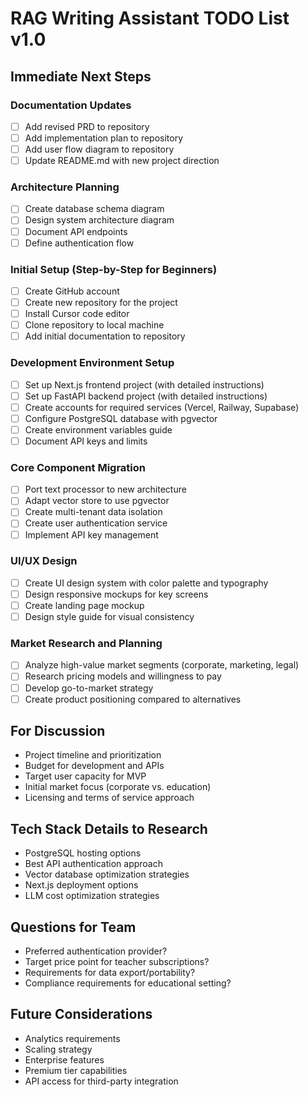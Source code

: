 # RAG Writing Assistant TODO List v1.0

## Immediate Next Steps

### Documentation Updates
- [ ] Add revised PRD to repository
- [ ] Add implementation plan to repository
- [ ] Add user flow diagram to repository
- [ ] Update README.md with new project direction

### Architecture Planning
- [ ] Create database schema diagram
- [ ] Design system architecture diagram
- [ ] Document API endpoints
- [ ] Define authentication flow

### Initial Setup (Step-by-Step for Beginners)
- [ ] Create GitHub account
- [ ] Create new repository for the project
- [ ] Install Cursor code editor
- [ ] Clone repository to local machine
- [ ] Add initial documentation to repository

### Development Environment Setup
- [ ] Set up Next.js frontend project (with detailed instructions)
- [ ] Set up FastAPI backend project (with detailed instructions)
- [ ] Create accounts for required services (Vercel, Railway, Supabase)
- [ ] Configure PostgreSQL database with pgvector
- [ ] Create environment variables guide
- [ ] Document API keys and limits

### Core Component Migration
- [ ] Port text processor to new architecture
- [ ] Adapt vector store to use pgvector
- [ ] Create multi-tenant data isolation
- [ ] Create user authentication service
- [ ] Implement API key management

### UI/UX Design
- [ ] Create UI design system with color palette and typography
- [ ] Design responsive mockups for key screens
- [ ] Create landing page mockup
- [ ] Design style guide for visual consistency

### Market Research and Planning
- [ ] Analyze high-value market segments (corporate, marketing, legal)
- [ ] Research pricing models and willingness to pay
- [ ] Develop go-to-market strategy
- [ ] Create product positioning compared to alternatives

## For Discussion
- Project timeline and prioritization
- Budget for development and APIs
- Target user capacity for MVP
- Initial market focus (corporate vs. education)
- Licensing and terms of service approach

## Tech Stack Details to Research
- PostgreSQL hosting options
- Best API authentication approach 
- Vector database optimization strategies
- Next.js deployment options
- LLM cost optimization strategies

## Questions for Team
- Preferred authentication provider?
- Target price point for teacher subscriptions?
- Requirements for data export/portability?
- Compliance requirements for educational setting?

## Future Considerations
- Analytics requirements
- Scaling strategy
- Enterprise features
- Premium tier capabilities
- API access for third-party integration

